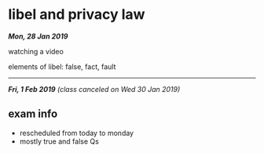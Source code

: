 # libel and privacy law

***Mon, 28 Jan 2019***

watching a video

elements of libel: false, fact, fault

---

***Fri, 1 Feb 2019*** *(class canceled on Wed 30 Jan 2019)*

## exam info

* rescheduled from today to monday
* mostly true and false Qs